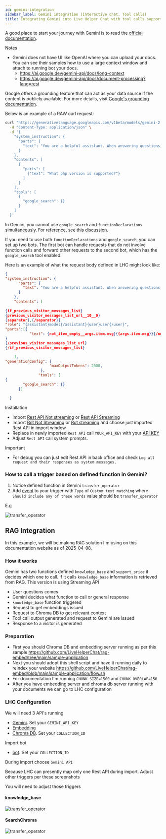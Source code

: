 ```yaml
---
id: gemini-integration
sidebar_label: Gemini integration (interactive chat, Tool calls)
title: Integrating Gemini into Live Helper Chat with tool calls support
---
```


A good place to start your journey with Gemini is to read the [official documentation](https://ai.google.dev/gemini-api/docs/models/gemini).

Notes

* Gemini does not have UI like OpenAI where you can upload your docs. You can see their samples how to use a large context window and attach to running bot your docs.
  * https://ai.google.dev/gemini-api/docs/long-context
  * https://ai.google.dev/gemini-api/docs/document-processing?lang=rest

Google offers a grounding feature that can act as your data source if the content is publicly available. For more details, visit [Google's grounding documentation](https://ai.google.dev/gemini-api/docs/grounding?lang=rest#configure-search).

Below is an example of a RAW curl request:

```bash
curl "https://generativelanguage.googleapis.com/v1beta/models/gemini-2.0-flash:generateContent?key=API_KEY" \
  -H "Content-Type: application/json" \
  -d '{
    "system_instruction": {
      "parts": {
        "text": "You are a helpful assistant. When answering questions, you MUST use information found on the https://doc.livehelperchat.com and https://github.com/LiveHelperChat websites NOT on any other. If a question can be answered using information from this specific website, you should do so. If the answer cannot be found on https://doc.livehelperchat.com OR https://github.com/LiveHelperChat, please state that you could not find the answer within the allowed source. General knowledge is not allowed to be used. Please include link to website where you have found your answer."
      }
    },
    "contents": [
      {
        "parts": [
          {"text": "What php version is supported?"}
        ]
      }
    ],
    "tools": [
      {
        "google_search": {}
      }
    ]
  }'
```
In Gemini, you cannot use `google_search` and `functionDeclarations` simultaneously. For reference, see [this discussion](https://discuss.ai.google.dev/t/google-search-tool-and-custom-function-declaration/60671).

If you need to use both `functionDeclarations` and `google_search`, you can set up two bots. The first bot can handle requests that do not involve function calls and forward other requests to the second bot, which has the `google_search` tool enabled.

Here is an example of what the request body defined in LHC might look like:

```json
{
"system_instruction": {
      "parts": {
        "text": "You are a helpful assistant. When answering questions, you MUST use information found on the https://doc.livehelperchat.com/* and https://github.com/LiveHelperChat/* websites NOT on any other. If a question can be answered using information from this specific website, you should do so. If the answer cannot be found on https://doc.livehelperchat.com/* OR https://github.com/LiveHelperChat/*, please state that you could not find the answer within the allowed source. General knowledge is not allowed to be used. Please include link to exact web page where you have found your answer. Response can not exceed 100 words."
      }
    },
    "contents": [
 
{if_previous_visitor_messages_list}
{previous_visitor_messages_list_url__10__0}
{separator},{/separator}{
"role": "{assistant}model{/assistant}{user}user{/user}", 
"parts":[{
           "text": {not_item_empty__args.item.msg}{{args.item.msg}}{/not_item_empty} }]
}
{/previous_visitor_messages_list_url}
{/if_previous_visitor_messages_list}

    ],
"generationConfig": {
                    "maxOutputTokens": 2000,
                },
               "tools": [
{
        "google_search": {}
      }]

  }
```

Installation

* Import [Rest API Not streaming](/img/bot/gemini/rest-api.json) or [Rest API Streaming](/img/bot/gemini/rest-api-streaming.json)
* Import [Bot Not Streaming](/img/bot/gemini/bot.json) or [Bot streaming](/img/bot/gemini/bot-stream.json) and choose just imported Rest API in import window 
* Replace in newly imported `Rest API` call `YOUR_API_KEY` with your [API KEY](https://ai.google.dev/gemini-api/docs/api-key)
* Adjust `Rest API` call system prompts.

Important

* For debug you can just edit Rest API in back office and check `Log all request and their responses as system messages.`

### How to call a trigger based on defined function in Gemini?

1. Notice defined function in Gemini `transfer_operator`
2. Add [event](bot/triggers.md) to your trigger with `Type` of `Custom text matching` where `Should include any of these words` value should be `transfer_operator`

E.g

![transfer_operator](/img/bot/transfer-event.png)

## RAG Integration

In this example, we will be making RAG solution I'm using on this documentation website as of 2025-04-08.

### How it works

Gemini has two functions defined `knowledge_base` and `support_price` it decides which one to call. If it calls `knowledge_base` information is retrieved from RAG. This version is using Streaming API

* User questions comes 
* Gemini decides what function to call or general response
* `knowledge_base` function triggered
* Request to get embeddings issued
* Request to Chroma DB to get relevant context
* Tool call output generated and request to Gemini are issued
* Response to a visitor is generated

### Preparation

* First you should Chroma DB and embedding server running as per this sample https://github.com/LiveHelperChat/rag-embed/tree/main/sample-application
* Next you should adopt this shell script and have it running daily to reindex your website https://github.com/LiveHelperChat/rag-embed/blob/main/sample-application/flow.sh
* For documentation I'm running `CHUNK_SIZE=1500` and `CHUNK_OVERLAP=150`
* After you have embedding server and chroma db server running with your documents we can go to LHC configuration

### LHC Configuration

We will need 3 API's running

* [Gemini](/img/bot/gemini/rag/restapi-gemini.json). Set your `GEMINI_API_KEY`
* [Embedding](/img/bot/gemini/rag/restapi-embeding.json)
* [Chroma DB](/img/bot/gemini/rag/restapi-searchembed.json). Set your `COLLECTION_ID`

Import bot

* [bot](/img/bot/gemini/rag/bot.json). Set your `COLLECTION_ID`

During import choose `Gemini API`

Because LHC can presently map only one Rest API during import. Adjust other triggers per these screenshots

You will need to adjust those triggers

#### knowledge_base

![transfer_operator](/img/bot/gemini/rag/knowledge_base.png)

#### SearchChroma

![transfer_operator](/img/bot/gemini/rag/SearchChroma.png)